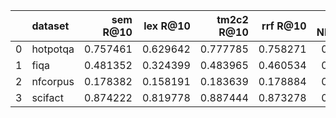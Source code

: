 |    | dataset   |   sem R@10 |   lex R@10 |   tm2c2 R@10 |   rrf R@10 |   sem NDCG@10 |   lex NDCG@10 |   tm2c2 NDCG@10 |   rrf NDCG@10 |
|---:|:----------|-----------:|-----------:|-------------:|-----------:|--------------:|--------------:|----------------:|--------------:|
|  0 | hotpotqa  |   0.757461 |   0.629642 |     0.777785 |   0.758271 |      0.725882 |      0.602216 |        0.752722 |      0.722792 |
|  1 | fiqa      |   0.481352 |   0.324399 |     0.483965 |   0.460534 |      0.406231 |      0.253635 |        0.403932 |      0.370492 |
|  2 | nfcorpus  |   0.178382 |   0.158191 |     0.183639 |   0.178884 |      0.373546 |      0.326787 |        0.384349 |      0.371343 |
|  3 | scifact   |   0.874222 |   0.819778 |     0.887444 |   0.873278 |      0.740391 |      0.691075 |        0.751118 |      0.745161 |